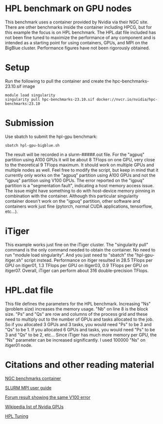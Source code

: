 # HPL benchmark on GPU nodes
This benchmark uses a container provided by Nvidia via their NGC site. There are other benchmarks inside the container including HPCG, but for this example the focus is on HPL benchmark. The HPL.dat file included has not been fine tuned to maximize the performance of any component and is intended as a starting point for using containers, GPUs, and MPI on the BigBlue cluster. Performance figures have not been rigorously obtained.

# Setup
Run the following to pull the container and create the hpc-benchmarks-23.10.sif image
```
module load singularity
singularity pull hpc-benchmarks-23.10.sif docker://nvcr.io/nvidia/hpc-benchmarks:23.10
```

# Submission
Use sbatch to submit the hpl-gpu benchmark:
```
sbatch hpl-gpu-bigblue.sh 
```

The result will be recorded in a slurm-#####.out file. For the "agpuq" partition using A100 GPUs it will be about 8 TFlops on one GPU, very close to the theoretical 9 TFlops maximum. It should work on multiple GPUs and multiple nodes as well. Feel free to modify the script, but keep in mind that it currently only works on the "agpuq" partition using A100 GPUs and not the "igpuq" partition using V100 GPUs. The error reported on the "igpuq" partition is a "segmentation fault", indicating a host memory access issue. The issue might have something to do with host-device memory pinning in combination with the container. Although this particular singularity container doesn't work on the "igpuq" partition, other software and containers work just fine (pytorch, normal CUDA applications, tensorflow, etc...). 

# iTiger
This example works just fine on the iTiger cluster. The "singularity pull" command is the only command needed to obtain the container. No need to run "module load singularity". And you just need to "sbatch" the "hpl-gpu-itiger.sh" script instead. Performance on itiger resulted in 28.5 TFlops per GPU on itiger01, 1.3 TFlops per GPU on itiger03, 0.9 TFlops per GPU on itiger07. Overall, iTiger can perform about 316 double-precision TFlops.

# HPL.dat file
This file defines the parameters for the HPL benchmark. Increasing "Ns" (problem size) increases the memory usage. "Nb" on line 8 is the block size. "Ps" and "Qs" are row and columns of the process grid and these need to multiply out to the number of GPUs and tasks allocated to the job. So if you allocated 3 GPUs and 3 tasks, you would need "Ps" to be 3 and "Qs" to be 1. If you allocated 6 GPUs and tasks, you would need "Ps" to be 3 and "Qs" to be 2, etc... Since iTiger has much more memory per GPU, the "Ns" parameter can be increased significantly. I used 100000 "Ns" on itiger01 node.

# Citations and other reading material
[NGC benchmarks container](https://catalog.ngc.nvidia.com/orgs/nvidia/containers/hpc-benchmarks)

[SLURM MPI user guide](https://slurm.schedmd.com/mpi_guide.html)

[Forum result showing the same V100 error](https://forums.developer.nvidia.com/t/run-hpc-benchmark23-10-hpl-with-v100gpu/273967)

[Wikipedia list of Nvidia GPUs](https://en.wikipedia.org/wiki/List_of_Nvidia_graphics_processing_units#Data_center_GPUs)

[HPL Tuning](https://www.netlib.org/benchmark/hpl/tuning.html)
